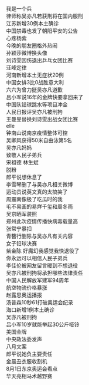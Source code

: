 我是一个兵  
律师称吴亦凡若获刑将在国内服刑  
江苏新增30例本土确诊  
中国禁毒也发了朝阳平安的公告  
心疼杨紫  
今晚的朋友圈格外热闹  
孙颖莎微博换头像  
刘诗雯因伤退出乒乓女团比赛  
汪峰定律  
河南新增本土无症状20例  
中国女排3比0战胜意大利  
六六为曾力挺吴亦凡道歉  
吕小军说16年的金牌快要拿回来了  
中国队铅球跳水等项目冲金  
人民日报评吴亦凡被刑拘  
王曼昱替换刘诗雯出战女团比赛  
elle  
钟南山说南京疫情整体可控  
吴卿风获得50米自由泳第5名  
吴亦凡妈妈  
致敬人民子弟兵  
宋祖德 林生斌  
脱粉  
郎平说想休息了  
李雪琴删了与吴亦凡相关微博  
运动员说英文真的太搞笑了  
周震南像极了吃瓜时的我  
毛不易画的易烊千玺和周冬雨  
吴京晒军装照  
郑州此次疫情传播快病毒载量高  
张常宁暴扣  
青簪行删除与吴亦凡有关内容  
女子铅球决赛  
紫金陈 好魔幻我感觉我快退役了  
你永远可以相信人民子弟兵  
李佳伦被网友留言暖到不想退役  
吴亦凡被刑拘将承担哪些法律责任  
中国人民解放军建军94周年  
航空物流价格暴涨  
赵露思奥运播报  
汤普森10秒61打破奥运会纪录  
海口新增1例本土确诊  
吴亦凡被刑拘  
吕小军10岁就能举起30公斤哑铃  
美国金牌  
中央政法委发声  
八月文案  
郎平说她负主要责任  
金晨丑衣服收割机  
8月1日东京奥运会看点  
华天亮相马术越野赛  
